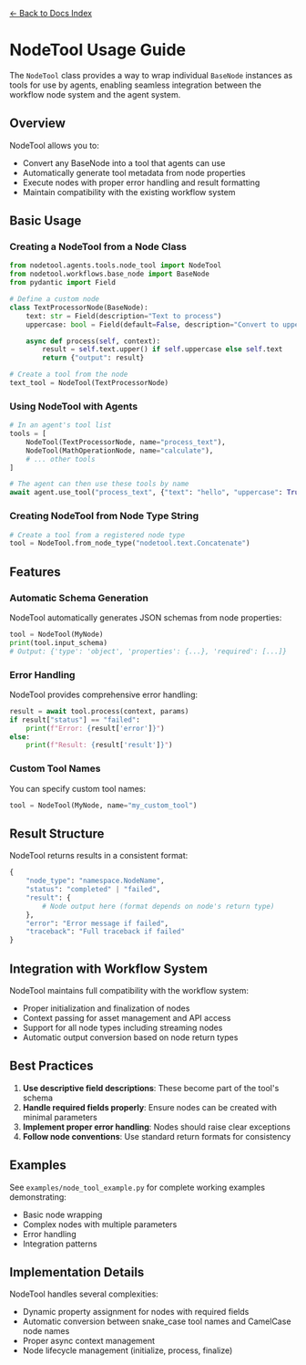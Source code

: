 [← Back to Docs Index](index.md)

# NodeTool Usage Guide

The `NodeTool` class provides a way to wrap individual `BaseNode` instances as tools for use by agents, enabling
seamless integration between the workflow node system and the agent system.

## Overview

NodeTool allows you to:

- Convert any BaseNode into a tool that agents can use
- Automatically generate tool metadata from node properties
- Execute nodes with proper error handling and result formatting
- Maintain compatibility with the existing workflow system

## Basic Usage

### Creating a NodeTool from a Node Class

```python
from nodetool.agents.tools.node_tool import NodeTool
from nodetool.workflows.base_node import BaseNode
from pydantic import Field

# Define a custom node
class TextProcessorNode(BaseNode):
    text: str = Field(description="Text to process")
    uppercase: bool = Field(default=False, description="Convert to uppercase")

    async def process(self, context):
        result = self.text.upper() if self.uppercase else self.text
        return {"output": result}

# Create a tool from the node
text_tool = NodeTool(TextProcessorNode)
```

### Using NodeTool with Agents

```python
# In an agent's tool list
tools = [
    NodeTool(TextProcessorNode, name="process_text"),
    NodeTool(MathOperationNode, name="calculate"),
    # ... other tools
]

# The agent can then use these tools by name
await agent.use_tool("process_text", {"text": "hello", "uppercase": True})
```

### Creating NodeTool from Node Type String

```python
# Create a tool from a registered node type
tool = NodeTool.from_node_type("nodetool.text.Concatenate")
```

## Features

### Automatic Schema Generation

NodeTool automatically generates JSON schemas from node properties:

```python
tool = NodeTool(MyNode)
print(tool.input_schema)
# Output: {'type': 'object', 'properties': {...}, 'required': [...]}
```

### Error Handling

NodeTool provides comprehensive error handling:

```python
result = await tool.process(context, params)
if result["status"] == "failed":
    print(f"Error: {result['error']}")
else:
    print(f"Result: {result['result']}")
```

### Custom Tool Names

You can specify custom tool names:

```python
tool = NodeTool(MyNode, name="my_custom_tool")
```

## Result Structure

NodeTool returns results in a consistent format:

```python
{
    "node_type": "namespace.NodeName",
    "status": "completed" | "failed",
    "result": {
        # Node output here (format depends on node's return type)
    },
    "error": "Error message if failed",
    "traceback": "Full traceback if failed"
}
```

## Integration with Workflow System

NodeTool maintains full compatibility with the workflow system:

- Proper initialization and finalization of nodes
- Context passing for asset management and API access
- Support for all node types including streaming nodes
- Automatic output conversion based on node return types

## Best Practices

1. **Use descriptive field descriptions**: These become part of the tool's schema
1. **Handle required fields properly**: Ensure nodes can be created with minimal parameters
1. **Implement proper error handling**: Nodes should raise clear exceptions
1. **Follow node conventions**: Use standard return formats for consistency

## Examples

See `examples/node_tool_example.py` for complete working examples demonstrating:

- Basic node wrapping
- Complex nodes with multiple parameters
- Error handling
- Integration patterns

## Implementation Details

NodeTool handles several complexities:

- Dynamic property assignment for nodes with required fields
- Automatic conversion between snake_case tool names and CamelCase node names
- Proper async context management
- Node lifecycle management (initialize, process, finalize)
